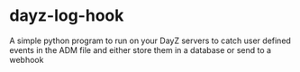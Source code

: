 # dayz-log-hook
A simple python program to run on your DayZ servers to catch user defined events in the ADM file and either store them in a database or send to a webhook
